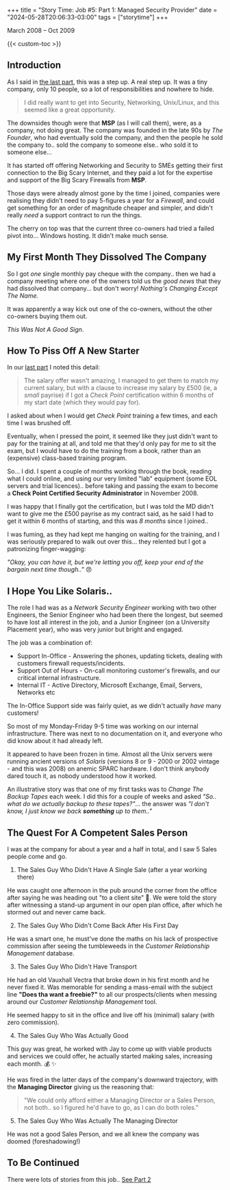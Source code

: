 +++
title = "Story Time: Job #5: Part 1: Managed Security Provider"
date = "2024-05-28T20:06:33-03:00"
tags = ["storytime"]
+++

March 2008 – Oct 2009

{{< custom-toc >}}

## Introduction

As I said in [the last part](/blog/2024/05/story-time-job-04-p2-promoted-then-poached/), this was a step up. A real step up. It was a tiny company, only 10 people, so a lot of responsibilities and nowhere to hide.

> I did really want to get into Security, Networking, Unix/Linux, and this seemed like a great opportunity.

The downsides though were that **MSP** (as I will call them), were, as a company, not doing great. The company was founded in the late 90s by *The Founder*, who had eventually sold the company, and then the people he sold the company to.. sold the company to someone else.. who sold it to someone else...

It has started off offering Networking and Security to SMEs getting their first connection to the Big Scary Internet, and they paid a lot for the expertise and support of the Big Scary Firewalls from **MSP**.

Those days were already almost gone by the time I joined, companies were realising they didn't need to pay 5-figures a year for a *Firewall*, and could get something for an order of magnitude cheaper and simpler, and didn't really *need* a support contract to run the things.

The cherry on top was that the current three co-owners had tried a failed pivot into... Windows hosting. It didn't make much sense.

## My First Month They Dissolved The Company

So I got *one* single monthly pay cheque with the company.. then we had a company meeting where one of the owners told us the *good news* that they had dissolved that company... but don't worry! *Nothing's Changing Except The Name.*

It was apparently a way kick out one of the co-owners, without the other co-owners buying them out.

*This Was Not A Good Sign*.

## How To Piss Off A New Starter

In our [last part](/blog/2024/05/story-time-job-04-p2-promoted-then-poached/) I noted this detail:

> The salary offer wasn't amazing, I managed to get them to match my current salary, but with a clause to increase my salary by £500 (ie, a *small* payrise) if I got a *Check Point* certification within 6 months of my start date (which they would pay for).

I asked about when I would get *Check Point* training a few times, and each time I was brushed off.

Eventually, when I pressed the point, it seemed like they just didn't want to pay for the training at all, and told me that they'd only pay for me to sit the exam, but I would have to do the training from a book, rather than an (expensive) class-based training program.

So... I did. I spent a couple of months working through the book, reading what I could online, and using our very limited "lab" equipment (some EOL servers and trial licences).. before taking and passing the exam to become a **Check Point Certified Security Administrator** in November 2008.

I was happy that I finally got the certification, but I was told the MD didn't want to give me the £500 payrise as my contract said, as he said I had to get it within 6 months of starting, and this was *8 months* since I joined..

I was fuming, as they had kept me hanging on waiting for the training, and I was seriously prepared to walk out over this... they relented but I got a patronizing finger-wagging:

*"Okay, you can have it, but we're letting you off, keep your end of the bargain next time though.."* :angry:

## I Hope You Like Solaris..

The role I had was as a *Network Security Engineer* working with two other Engineers, the Senior Engineer who had been there the longest, but seemed to have lost all interest in the job, and a Junior Engineer (on a University Placement year), who was very junior but bright and engaged.

The job was a combination of:
* Support In-Office - Answering the phones, updating tickets, dealing with customers firewall requests/incidents.
* Support Out of Hours - On-call monitoring customer's firewalls, and our critical internal infrastructure.
* Internal IT - Active Directory, Microsoft Exchange, Email, Servers, Networks etc

The In-Office Support side was fairly quiet, as we didn't actually *have* many customers!

So most of my Monday-Friday 9-5 time was working on our internal infrastructure. There was next to no documentation on it, and everyone who did know about it had already left.

It appeared to have been frozen in time. Almost all the Unix servers were running ancient versions of *Solaris* (versions 8 or 9 - 2000 or 2002 vintage - and this was 2008) on anemic SPARC hardware. I don't think anybody dared touch it, as nobody understood how it worked.

An illustrative story was that one of my first tasks was to *Change The Backup Tapes* each week. I did this for a couple of weeks and asked *"So.. what do we actually backup to these tapes?"*... the answer was *"I don't know, I just know we back **something** up to them.."*

## The Quest For A Competent Sales Person

I was at the company for about a year and a half in total, and I saw 5 Sales people come and go.

1. The Sales Guy Who Didn't Have A Single Sale (after a year working there)

He was caught one afternoon in the pub around the corner from the office after saying he was heading out "to a client site" :beer:. We were told the story after witnessing a stand-up argument in our open plan office, after which he stormed out and never came back.

2. The Sales Guy Who Didn't Come Back After His First Day

He was a smart one, he must've done the maths on his lack of prospective commission after seeing the tumbleweeds in the *Customer Relationship Management* database.

3. The Sales Guy Who Didn't Have Transport

He had an old Vauxhall Vectra that broke down in his first month and he never fixed it. Was memorable for sending a mass-email with the subject line **"Does tha want a freebie?"** to all our prospects/clients when messing around our *Customer Relationship Management* tool.

He seemed happy to sit in the office and live off his (minimal) salary (with zero commission).

4. The Sales Guy Who Was Actually Good

This guy was great, he worked with Jay to come up with viable products and services we could offer, he actually started making sales, increasing each month. :moneybag: :sparkles:

He was fired in the latter days of the company's downward trajectory, with the **Managing Director** giving us the reasoning that:

> "We could only afford either a Managing Director *or* a Sales Person, not both.. so I figured he'd have to go, as I can do both roles."

5. The Sales Guy Who Was Actually The Managing Director

He was not a good Sales Person, and we all knew the company was doomed (foreshadowing!)

## To Be Continued

There were lots of stories from this job.. [See Part 2](/blog/2024/06/story-time-job-05-p2-managed-security-provider/)
